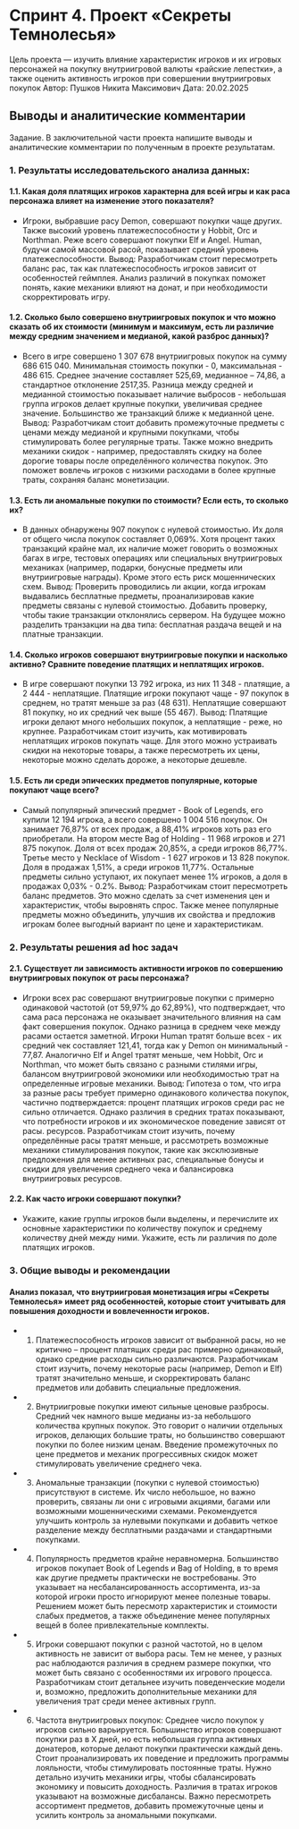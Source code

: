 # Спринт 4. Проект «Секреты Темнолесья»
Цель проекта — изучить влияние характеристик игроков и их игровых персонажей на покупку внутриигровой валюты «райские лепестки», а также оценить активность игроков при совершении внутриигровых покупок
Автор: Пушков Никита Максимович
Дата: 20.02.2025

## Выводы и аналитические комментарии
Задание. В заключительной части проекта напишите выводы и аналитические комментарии по полученным в проекте результатам.
### 1. Результаты исследовательского анализа данных:
#### 1.1. Какая доля платящих игроков характерна для всей игры и как раса персонажа влияет на изменение этого показателя?

- Игроки, выбравшие расу Demon, совершают покупки чаще других. Также высокий уровень платежеспособности у Hobbit, Orc и Northman. Реже всего совершают покупки Elf и Angel. Human, будучи самой массовой расой, показывает средний уровень платежеспособности.
Вывод: Разработчикам стоит пересмотреть баланс рас, так как платежеспособность игроков зависит от особенностей геймплея. Анализ различий в покупках поможет понять, какие механики влияют на донат, и при необходимости скорректировать игру.

#### 1.2. Сколько было совершено внутриигровых покупок и что можно сказать об их стоимости (минимум и максимум, есть ли различие между средним значением и медианой, какой разброс данных)?

- Всего в игре совершено 1 307 678 внутриигровых покупок на сумму 686 615 040. Минимальная стоимость покупки - 0, максимальная - 486 615. Среднее значение составляет 525,69, медианное – 74,86, а стандартное отклонение 2517,35. Разница между средней и медианной стоимостью показывает наличие выбросов - небольшая группа игроков делает крупные покупки, увеличивая среднее значение. Большинство же транзакций ближе к медианной цене.
Вывод: Разработчикам стоит добавить промежуточные предметы с ценами между медианой и крупными покупками, чтобы стимулировать более регулярные траты. Также можно внедрить механики скидок - например, предоставлять скидку на более дорогие товары после определённого количества покупок. Это поможет вовлечь игроков с низкими расходами в более крупные траты, сохраняя баланс монетизации.

#### 1.3. Есть ли аномальные покупки по стоимости? Если есть, то сколько их?

- В данных обнаружены 907 покупок с нулевой стоимостью. Их доля от общего числа покупок составляет 0,069%. Хотя процент таких транзакций крайне мал, их наличие может говорить о возможных багах в игре, тестовых операциях или специальных внутриигровых механиках (например, подарки, бонусные предметы или внутриигровые награды). Кроме этого есть риск мошеннических схем.
Вывод: Проверить проводились ли акции, когда игрокам выдавались бесплатные предметы, проанализировав какие предметы связаны с нулевой стоимостью. Добавить проверку, чтобы такие транзакции отклонялись сервером. На будущее можно разделить транзакции на два типа: бесплатная раздача вещей и на платные транзакции.

#### 1.4. Сколько игроков совершают внутриигровые покупки и насколько активно? Сравните поведение платящих и неплатящих игроков.

- В игре совершают покупки 13 792 игрока, из них 11 348 - платящие, а 2 444 - неплатящие. Платящие игроки покупают чаще - 97 покупок в среднем, но тратят меньше за раз (48 631). Неплатящие совершают 81 покупку, но их средний чек выше (55 467). 
Вывод: Платящие игроки делают много небольших покупок, а неплатящие - реже, но крупнее. Разработчикам стоит изучить, как мотивировать неплатящих игроков покупать чаще. Для этого можно устраивать скидки на некоторые товары, а также пересмотреть их цены, некоторые можно сделать дороже, а некоторые дешевле.

#### 1.5. Есть ли среди эпических предметов популярные, которые покупают чаще всего? 

- Самый популярный эпический предмет - Book of Legends, его купили 12 194 игрока, а всего совершено 1 004 516 покупок. Он занимает 76,87% от всех продаж, а 88,41% игроков хоть раз его приобретали. На втором месте Bag of Holding - 11 968 игроков и 271 875 покупок. Доля от всех продаж 20,85%, а среди игроков 86,77%. Третье место у Necklace of Wisdom - 1 627 игроков и 13 828 покупок. Доля в продажах 1,51%, а среди игроков 11,77%. Остальные предметы сильно уступают, их покупает менее 1% игроков, а доля в продажах 0,03% - 0.2%.
Вывод: Разработчикам стоит пересмотреть баланс предметов. Это можно сделать за счет изменения цен и характеристик, чтобы выровнять спрос. Также менее популярные предметы можно объединить, улучшив их свойства и предложив игрокам более выгодный вариант по цене и характеристикам.
### 2. Результаты решения ad hoc задач
#### 2.1. Существует ли зависимость активности игроков по совершению внутриигровых покупок от расы персонажа?

- Игроки всех рас совершают внутриигровые покупки с примерно одинаковой частотой (от 59,97% до 62,89%), что подтверждает, что сама раса персонажа не оказывает значительного влияния на сам факт совершения покупок. Однако разница в среднем чеке между расами остается заметной. Игроки Human тратят больше всех - их средний чек составляет 121,41, тогда как у Demon он минимальный - 77,87. Аналогично Elf и Angel тратят меньше, чем Hobbit, Orc и Northman, что может быть связано с разными стилями игры, балансом внутриигровой экономики или необходимостью трат на определенные игровые механики.
Вывод: Гипотеза о том, что игра за разные расы требует примерно одинакового количества покупок, частично подтверждается: процент платящих игроков среди рас не сильно отличается. Однако различия в средних тратах показывают, что потребности игроков и их экономическое поведение зависят от расы.
ресурсов. Разработчикам стоит изучить, почему определённые расы тратят меньше, и рассмотреть возможные механики стимулирования покупок, такие как эксклюзивные предложения для менее активных рас, специальные бонусы и скидки для увеличения среднего чека и балансировка внутриигровых ресурсов.

#### 2.2. Как часто игроки совершают покупки? 
- Укажите, какие группы игроков были выделены, и перечислите их основные характеристики по количеству покупок и среднему количеству дней между ними. Укажите, есть ли различия по доле платящих игроков.
### 3. Общие выводы и рекомендации
#### Анализ показал, что внутриигровая монетизация игры «Секреты Темнолесья» имеет ряд особенностей, которые стоит учитывать для повышения доходности и вовлеченности игроков.
- 1.	Платежеспособность игроков зависит от выбранной расы, но не критично – процент платящих среди рас примерно одинаковый, однако средние расходы сильно различаются. Разработчикам стоит изучить, почему некоторые расы (например, Demon и Elf) тратят значительно меньше, и скорректировать баланс предметов или добавить специальные предложения.
- 2.	Внутриигровые покупки имеют сильные ценовые разбросы. Средний чек намного выше медианы из-за небольшого количества крупных покупок. Это говорит о наличии отдельных игроков, делающих большие траты, но большинство совершают покупки по более низким ценам. Введение промежуточных по цене предметов и механик прогрессивных скидок может стимулировать увеличение среднего чека.
- 3.	Аномальные транзакции (покупки с нулевой стоимостью) присутствуют в системе. Их число небольшое, но важно проверить, связаны ли они с игровыми акциями, багами или возможными мошенническими схемами. Рекомендуется улучшить контроль за нулевыми покупками и добавить четкое разделение между бесплатными раздачами и стандартными покупками.
- 4.	Популярность предметов крайне неравномерна. Большинство игроков покупает Book of Legends и Bag of Holding, в то время как другие предметы практически не востребованы. Это указывает на несбалансированность ассортимента, из-за которой игроки просто игнорируют менее полезные товары. Решением может быть пересмотр характеристик и стоимости слабых предметов, а также объединение менее популярных вещей в более привлекательные комплекты.
- 5.	Игроки совершают покупки с разной частотой, но в целом активность не зависит от выбора расы. Тем не менее, у разных рас наблюдаются различия в среднем размере покупки, что может быть связано с особенностями их игрового процесса. Разработчикам стоит детальнее изучить поведенческие модели и, возможно, предложить дополнительные механики для увеличения трат среди менее активных групп.
- 6.	Частота внутриигровых покупок:
Среднее число покупок у игроков сильно варьируется. Большинство игроков совершают покупки раз в X дней, но есть небольшая группа активных донатеров, которые делают покупки практически каждый день. Стоит проанализировать их поведение и предложить программы лояльности, чтобы стимулировать постоянные траты.
Нужно детально изучить механики игры, чтобы сбалансировать экономику и повысить доходность. Различия в тратах игроков указывают на возможные дисбалансы. Важно пересмотреть ассортимент предметов, добавить промежуточные цены и усилить контроль за аномальными покупками.
